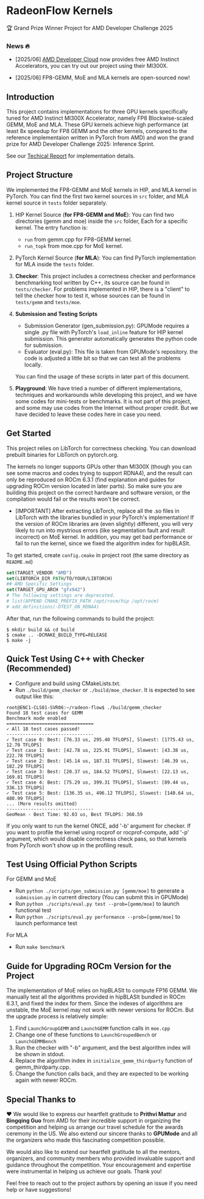 # RadeonFlow Kernels

🏆 Grand Prize Winner Project for AMD Developer Challenge 2025

### News 🔥

- [2025/06] [AMD Developer Cloud](https://www.amd.com/en/developer/resources/cloud-access/amd-developer-cloud.html) now provides free AMD Instinct Accelerators, you can try out our project using their MI300X.

- [2025/06] FP8-GEMM, MoE and MLA kernels are open-sourced now!

## Introduction
This project contains implementations for three GPU kernels specifically tuned for AMD Instinct MI300X Accelerator, namely FP8 Blockwise-scaled GEMM, MoE and MLA. These GPU kernels achieve high performance (at least 8x speedup for FP8 GEMM and the other kernels, compared to the reference implementaion written in PyTorch from AMD) and won the grand prize for AMD Developer Challenge 2025: Inference Sprint.

See our [Techical Report](./TechnicalReport.md) for implementation details.

## Project Structure

We implemented the FP8-GEMM and MoE kernels in HIP, and MLA kernel in PyTorch. You can find the first two kernel sources in `src` folder, and MLA kernel source in `tests` folder separately.

1. HIP Kernel Source (**for FP8-GEMM and MoE**): You can find two directories (gemm and moe) inside the `src` folder, Each for a specific kernel. The entry function is:
    * `run` from gemm.cpp for FP8-GEMM kernel.
    * `run_topk` from moe.cpp for MoE kernel.

2. PyTorch Kernel Source (**for MLA**): You can find PyTorch implementation for MLA inside the `tests` folder.

3. **Checker**: This project includes a correctness checker and performance benchmarking tool written by C++, its source can be found in `tests/checker`. For problems implemented in HIP, there is a "client" to tell the checker how to test it, whose sources can be found in `tests/gemm` and `tests/moe`.

4. **Submission and Testing Scripts**
    * Submission Generator (gen_submission.py): GPUMode requires a single .py file with PyTorch's `load_inline` feature for HIP kernel submission. This generator automatically generates the python code for submission.
    * Evaluator (eval.py): This file is taken from GPUMode's repository. the code is adjusted a little bit so that we can test all the problems locally.

    You can find the usage of these scripts in later part of this document.

5. **Playground**: We have tried a number of different implementations, techniques and workarounds while developing this project, and we have some codes for mini-tests or benchmarks. It is not part of this project, and some may use codes from the Internet without proper credit. But we have decided to leave these codes here in case you need.

## Get Started

This project relies on LibTorch for correctness checking. You can download prebuilt binaries for LibTorch on pytorch.org.

The kernels no longer supports GPUs other than MI300X (though you can see some macros and codes trying to support RDNA4), and the result can only be reproduced on ROCm 6.3.1 (find explanation and guides for upgrading ROCm version located in later parts). So make sure you are building this project on the correct hardware and software version, or the compilation would fail or the results won't be correct.

* [IMPORTANT] After extracting LibTorch, replace all the .so files in LibTorch with the libraries bundled in your PyTorch's implementation! If the version of ROCm libraries are (even slightly) different, you will very likely to run into mystrious errors (like segmentation fault and result incorrect) on MoE kernel. In addition, you may get bad performance or fail to run the kernel, since we fixed the algorithm index for hipBLASlt.

To get started, create `config.cmake` in project root (the same directory as `README.md`)

```cmake
set(TARGET_VENDOR "AMD")
set(LIBTORCH_DIR PATH/TO/YOUR/LIBTORCH)
## AMD Specific Settings
set(TARGET_GPU_ARCH "gfx942")
# The following settings are deprecated.
# list(APPEND CMAKE_PREFIX_PATH /opt/rocm/hip /opt/rocm)
# add_definitions(-DTEST_ON_RDNA4)
```

After that, run the following commands to build the project:
```
$ mkdir build && cd build
$ cmake .. -DCMAKE_BUILD_TYPE=RELEASE
$ make -j
```

## Quick Test Using C++ with Checker (Recommended)
* Configure and build using CMakeLists.txt.
* Run `./build/gemm_checker` or `./build/moe_checker`. It is expected to see output like this:

```
root@ENC1-CLS01-SVR06:~/radeon-flow$ ./build/gemm_checker
Found 18 test cases for GEMM
Benchmark mode enabled
================================
✓ All 18 test cases passed!
--------------------------------
✓ Test case 0: Best: [76.33 us, 295.40 TFLOPS], Slowest: [1775.43 us, 12.70 TFLOPS]
✓ Test case 1: Best: [42.78 us, 225.91 TFLOPS], Slowest: [43.38 us, 222.78 TFLOPS]
✓ Test case 2: Best: [45.14 us, 187.31 TFLOPS], Slowest: [46.39 us, 182.29 TFLOPS]
✓ Test case 3: Best: [20.37 us, 184.52 TFLOPS], Slowest: [22.13 us, 169.81 TFLOPS]
✓ Test case 4: Best: [75.29 us, 399.31 TFLOPS], Slowest: [89.44 us, 336.13 TFLOPS]
✓ Test case 5: Best: [136.35 us, 496.12 TFLOPS], Slowest: [140.64 us, 480.99 TFLOPS]
... (More results omitted)
--------------------------------
GeoMean - Best Time: 92.03 us, Best TFLOPS: 360.59
```

If you only want to run the kernel ONCE, add '-b' argument for checker. If you want to profile the kernel using rocprof or rocprof-compute, add '-p' argument, which would disable correctness check pass, so that kernels from PyTorch won't show up in the profiling result.

## Test Using Official Python Scripts
For GEMM and MoE
* Run `python ./scripts/gen_submission.py [gemm/moe]` to generate a `submission.py` in current directory (You can submit this in GPUMode)
* Run `python ./scripts/eval.py test --prob=[gemm/moe]` to launch functional test
* Run `python ./scripts/eval.py performance --prob=[gemm/moe]` to launch performance test
  
For MLA
* Run `make benchmark`

## Guide for Upgrading ROCm Version for the Project

The implementation of MoE relies on hipBLASlt to compute FP16 GEMM. We manually test all the algorithms provided in hipBLASlt bundled in ROCm 6.3.1, and fixed the index for them. Since the indexes of algorithms are unstable, the MoE kernel may not work with newer versions for ROCm. But the upgrade process is relatively simple:
1. Find `LaunchGroupGEMM` and `LaunchGEMM` function calls in `moe.cpp`
2. Change one of these functions to `LaunchGroupedBench` or `LaunchGEMMBench`
3. Run the checker with "-b" argument, and the best algorithm index will be shown in stdout.
4. Replace the algorithm index in `initialize_gemm_thirdparty` function of gemm_thirdparty.cpp.
5. Change the function calls back, and they are expected to be working again with newer ROCm.

## Special Thanks to 

❤️ We would like to express our heartfelt gratitude to **Prithvi Mattur** and **Bingqing Guo** from AMD for their incredible support in organizing the competition and helping us arrange our travel schedule for the awards ceremony in the US. We also extend our sincere thanks to **GPUMode** and all the organizers who made this fascinating competition possible.

We would also like to extend our heartfelt gratitude to all the mentors, organizers, and community members who provided invaluable support and guidance throughout the competition. Your encouragement and expertise were instrumental in helping us achieve our goals. Thank you!

Feel free to reach out to the project authors by opening an issue if you need help or have suggestions!
